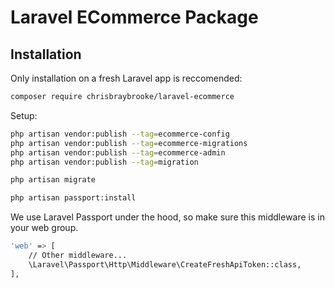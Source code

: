 # Laravel ECommerce Package

## Installation

Only installation on a fresh Laravel app is reccomended:

```sh
composer require chrisbraybrooke/laravel-ecommerce
```

Setup:

```sh
php artisan vendor:publish --tag=ecommerce-config
php artisan vendor:publish --tag=ecommerce-migrations
php artisan vendor:publish --tag=ecommerce-admin
php artisan vendor:publish --tag=migration

php artisan migrate

php artisan passport:install
```

We use Laravel Passport under the hood, so make sure this middleware is in your web group.

```sh
'web' => [
    // Other middleware...
    \Laravel\Passport\Http\Middleware\CreateFreshApiToken::class,
],
```
